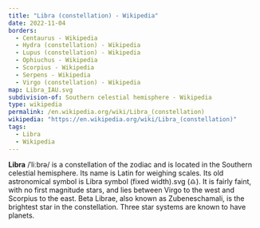 ```yaml
---
title: "Libra (constellation) - Wikipedia"
date: 2022-11-04
borders:
  - Centaurus - Wikipedia
  - Hydra (constellation) - Wikipedia
  - Lupus (constellation) - Wikipedia
  - Ophiuchus - Wikipedia
  - Scorpius - Wikipedia
  - Serpens - Wikipedia
  - Virgo (constellation) - Wikipedia
map: Libra_IAU.svg
subdivision-of: Southern celestial hemisphere - Wikipedia
type: wikipedia
permalink: /en.wikipedia.org/wiki/Libra_(constellation)
wikipedia: "https://en.wikipedia.org/wiki/Libra_(constellation)"
tags:
  - Libra
  - Wikipedia
---
```

**Libra** /ˈliːbrə/ is a constellation of the zodiac and is located in the Southern celestial hemisphere. Its name is Latin for weighing scales. Its old astronomical symbol is Libra symbol (fixed width).svg (♎︎). It is fairly faint, with no first magnitude stars, and lies between Virgo to the west and Scorpius to the east. Beta Librae, also known as Zubeneschamali, is the brightest star in the constellation. Three star systems are known to have planets.
